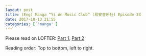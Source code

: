 ```yaml
---
layout: post
title: (Eng) Manga “Yi An Music Club” (易安音乐社) Episode 33
date: 2017-10-13 21:55
categories: [ 'manga' ]
---
```


Please read on LOFTER: [Part 1](http://quadrifolium.lofter.com/post/1d4edd3a_115f5d35), [Part 2](http://quadrifolium.lofter.com/post/1d4edd3a_115f5d36)

Reading order: Top to bottom, left to right.
